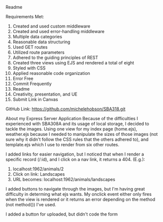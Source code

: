Readme

Requirements Met:
 1. Created and used custom middleware
 2. Created and used error-handling middleware
 3. Multiple data categories
 4. Reasonable data structuring
 5. Used GET routes
 6. Utilized route parameters
 7. Adhered to the guiding principles of REST
 8. Created three views using EJS and rendered a total of eight
 9. Styled with CSS
10. Applied reasonable code organization
11. Error Free 
12. Commit Frequently
13. Readme
14. Creativity, presentation, and UE
15. Submit Link in Canvas


GitHub Link:
    https://github.com/michelehobson/SBA318.git


About my Express Server Application
Because of the difficulties I experienced with SBA308A and its usage of local storage, I decided to tackle the images. Using one view for my index page (home.ejs), weather.ejs because I needed to manipulate the sizes of those images (not sure why it didn't follow the CSS rules that the others adhered to), and template.ejs which I use to render from six other routes.

I added links for easier navigation, but I noticed that when I render a specific record (/:id), and I click on a nav link, it returns a 404.  (E.g.):
1. localhost:1962/animals/2
2. Click on link: Landscapes
3. URL becomes: localhost:1962/animals/landscapes

I added buttons to navigate through the images, but I'm having great difficulty in determing what ejs wants. My onclick event either only fires when the view is rendered or it returns an error depending on the method (not method()) I've used.

I added a button for uploaded, but didn't code the form
